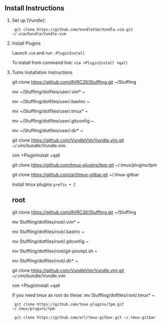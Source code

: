 ## Install Instructions
1. Set up [Vundle]:

   ` git clone https://github.com/VundleVim/Vundle.vim.git ~/.vim/bundle/Vundle.vim`

2. Install Plugins

   Launch `vim` and run `:PluginInstall`

      To install from command line: `vim +PluginInstall +qall`

3. Tumx Installation Instructions

    git clone https://github.com/AVRC26/Stuffling.git ~/Stuffling

    mv ~/Stuffling/dotfiles/user/.vim* ~

    mv ~/Stuffling/dotfiles/user/.bashrc ~

    mv ~/Stuffling/dotfiles/user/.tmux* ~

    mv ~/Stuffling/dotfiles/user/.gitconfig ~

    mv ~/Stuffling/dotfiles/user/.dir* ~

    git clone https://github.com/VundleVim/Vundle.vim.git ~/.vim/bundle/Vundle.vim

    vim +PluginInstall +qall

    git clone https://github.com/tmux-plugins/tpm.git ~/.tmux/plugins/tpm

    git clone https://github.com/arl/tmux-gitbar.git ~/.tmux-gitbar

    Install tmux plugins
    `prefix + I`

    ## root
    git clone https://github.com/AVRC26/Stuffling.git ~/Stuffling

    mv Stuffling/dotfiles/root/.vim* ~

    mv Stuffling/dotfiles/root/.bashrc ~

    mv Stuffling/dotfiles/root/.gitconfig ~

    mv Stuffling/dotfiles/root/git-prompt.sh ~

    mv Stuffling/dotfiles/root/.dir* ~

    git clone https://github.com/VundleVim/Vundle.vim.git ~/.vim/bundle/Vundle.vim

    vim +PluginInstall +qall

    If you need tmux as root do these:
        mv Stuffling/dotfiles/root/.tmux* ~

        git clone https://github.com/tmux-plugins/tpm.git ~/.tmux/plugins/tpm

        git clone https://github.com/arl/tmux-gitbar.git ~/.tmux-gitbar
